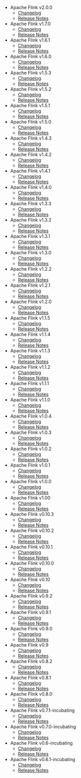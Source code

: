 
<!---
# Licensed to the Apache Software Foundation (ASF) under one
# or more contributor license agreements.  See the NOTICE file
# distributed with this work for additional information
# regarding copyright ownership.  The ASF licenses this file
# to you under the Apache License, Version 2.0 (the
# "License"); you may not use this file except in compliance
# with the License.  You may obtain a copy of the License at
#
#     http://www.apache.org/licenses/LICENSE-2.0
#
# Unless required by applicable law or agreed to in writing, software
# distributed under the License is distributed on an "AS IS" BASIS,
# WITHOUT WARRANTIES OR CONDITIONS OF ANY KIND, either express or implied.
# See the License for the specific language governing permissions and
# limitations under the License.
-->
* Apache Flink v2.0.0
    * [Changelog](2.0.0/CHANGELOG.2.0.0.html)
    * [Release Notes](2.0.0/RELEASENOTES.2.0.0.html)
* Apache Flink v1.7.0
    * [Changelog](1.7.0/CHANGELOG.1.7.0.html)
    * [Release Notes](1.7.0/RELEASENOTES.1.7.0.html)
* Apache Flink v1.6.1
    * [Changelog](1.6.1/CHANGELOG.1.6.1.html)
    * [Release Notes](1.6.1/RELEASENOTES.1.6.1.html)
* Apache Flink v1.6.0
    * [Changelog](1.6.0/CHANGELOG.1.6.0.html)
    * [Release Notes](1.6.0/RELEASENOTES.1.6.0.html)
* Apache Flink v1.5.3
    * [Changelog](1.5.3/CHANGELOG.1.5.3.html)
    * [Release Notes](1.5.3/RELEASENOTES.1.5.3.html)
* Apache Flink v1.5.2
    * [Changelog](1.5.2/CHANGELOG.1.5.2.html)
    * [Release Notes](1.5.2/RELEASENOTES.1.5.2.html)
* Apache Flink v1.5.1
    * [Changelog](1.5.1/CHANGELOG.1.5.1.html)
    * [Release Notes](1.5.1/RELEASENOTES.1.5.1.html)
* Apache Flink v1.5.0
    * [Changelog](1.5.0/CHANGELOG.1.5.0.html)
    * [Release Notes](1.5.0/RELEASENOTES.1.5.0.html)
* Apache Flink v1.4.3
    * [Changelog](1.4.3/CHANGELOG.1.4.3.html)
    * [Release Notes](1.4.3/RELEASENOTES.1.4.3.html)
* Apache Flink v1.4.2
    * [Changelog](1.4.2/CHANGELOG.1.4.2.html)
    * [Release Notes](1.4.2/RELEASENOTES.1.4.2.html)
* Apache Flink v1.4.1
    * [Changelog](1.4.1/CHANGELOG.1.4.1.html)
    * [Release Notes](1.4.1/RELEASENOTES.1.4.1.html)
* Apache Flink v1.4.0
    * [Changelog](1.4.0/CHANGELOG.1.4.0.html)
    * [Release Notes](1.4.0/RELEASENOTES.1.4.0.html)
* Apache Flink v1.3.3
    * [Changelog](1.3.3/CHANGELOG.1.3.3.html)
    * [Release Notes](1.3.3/RELEASENOTES.1.3.3.html)
* Apache Flink v1.3.2
    * [Changelog](1.3.2/CHANGELOG.1.3.2.html)
    * [Release Notes](1.3.2/RELEASENOTES.1.3.2.html)
* Apache Flink v1.3.1
    * [Changelog](1.3.1/CHANGELOG.1.3.1.html)
    * [Release Notes](1.3.1/RELEASENOTES.1.3.1.html)
* Apache Flink v1.3.0
    * [Changelog](1.3.0/CHANGELOG.1.3.0.html)
    * [Release Notes](1.3.0/RELEASENOTES.1.3.0.html)
* Apache Flink v1.2.2
    * [Changelog](1.2.2/CHANGELOG.1.2.2.html)
    * [Release Notes](1.2.2/RELEASENOTES.1.2.2.html)
* Apache Flink v1.2.1
    * [Changelog](1.2.1/CHANGELOG.1.2.1.html)
    * [Release Notes](1.2.1/RELEASENOTES.1.2.1.html)
* Apache Flink v1.2.0
    * [Changelog](1.2.0/CHANGELOG.1.2.0.html)
    * [Release Notes](1.2.0/RELEASENOTES.1.2.0.html)
* Apache Flink v1.1.5
    * [Changelog](1.1.5/CHANGELOG.1.1.5.html)
    * [Release Notes](1.1.5/RELEASENOTES.1.1.5.html)
* Apache Flink v1.1.4
    * [Changelog](1.1.4/CHANGELOG.1.1.4.html)
    * [Release Notes](1.1.4/RELEASENOTES.1.1.4.html)
* Apache Flink v1.1.3
    * [Changelog](1.1.3/CHANGELOG.1.1.3.html)
    * [Release Notes](1.1.3/RELEASENOTES.1.1.3.html)
* Apache Flink v1.1.2
    * [Changelog](1.1.2/CHANGELOG.1.1.2.html)
    * [Release Notes](1.1.2/RELEASENOTES.1.1.2.html)
* Apache Flink v1.1.1
    * [Changelog](1.1.1/CHANGELOG.1.1.1.html)
    * [Release Notes](1.1.1/RELEASENOTES.1.1.1.html)
* Apache Flink v1.1.0
    * [Changelog](1.1.0/CHANGELOG.1.1.0.html)
    * [Release Notes](1.1.0/RELEASENOTES.1.1.0.html)
* Apache Flink v1.0.4
    * [Changelog](1.0.4/CHANGELOG.1.0.4.html)
    * [Release Notes](1.0.4/RELEASENOTES.1.0.4.html)
* Apache Flink v1.0.3
    * [Changelog](1.0.3/CHANGELOG.1.0.3.html)
    * [Release Notes](1.0.3/RELEASENOTES.1.0.3.html)
* Apache Flink v1.0.2
    * [Changelog](1.0.2/CHANGELOG.1.0.2.html)
    * [Release Notes](1.0.2/RELEASENOTES.1.0.2.html)
* Apache Flink v1.0.1
    * [Changelog](1.0.1/CHANGELOG.1.0.1.html)
    * [Release Notes](1.0.1/RELEASENOTES.1.0.1.html)
* Apache Flink v1.0.0
    * [Changelog](1.0.0/CHANGELOG.1.0.0.html)
    * [Release Notes](1.0.0/RELEASENOTES.1.0.0.html)
* Apache Flink v1.00
    * [Changelog](1.00/CHANGELOG.1.00.html)
    * [Release Notes](1.00/RELEASENOTES.1.00.html)
* Apache Flink v0.10.3
    * [Changelog](0.10.3/CHANGELOG.0.10.3.html)
    * [Release Notes](0.10.3/RELEASENOTES.0.10.3.html)
* Apache Flink v0.10.2
    * [Changelog](0.10.2/CHANGELOG.0.10.2.html)
    * [Release Notes](0.10.2/RELEASENOTES.0.10.2.html)
* Apache Flink v0.10.1
    * [Changelog](0.10.1/CHANGELOG.0.10.1.html)
    * [Release Notes](0.10.1/RELEASENOTES.0.10.1.html)
* Apache Flink v0.10.0
    * [Changelog](0.10.0/CHANGELOG.0.10.0.html)
    * [Release Notes](0.10.0/RELEASENOTES.0.10.0.html)
* Apache Flink v0.10
    * [Changelog](0.10/CHANGELOG.0.10.html)
    * [Release Notes](0.10/RELEASENOTES.0.10.html)
* Apache Flink v0.9.2
    * [Changelog](0.9.2/CHANGELOG.0.9.2.html)
    * [Release Notes](0.9.2/RELEASENOTES.0.9.2.html)
* Apache Flink v0.9.1
    * [Changelog](0.9.1/CHANGELOG.0.9.1.html)
    * [Release Notes](0.9.1/RELEASENOTES.0.9.1.html)
* Apache Flink v0.9.0
    * [Changelog](0.9.0/CHANGELOG.0.9.0.html)
    * [Release Notes](0.9.0/RELEASENOTES.0.9.0.html)
* Apache Flink v0.9
    * [Changelog](0.9/CHANGELOG.0.9.html)
    * [Release Notes](0.9/RELEASENOTES.0.9.html)
* Apache Flink v0.8.2
    * [Changelog](0.8.2/CHANGELOG.0.8.2.html)
    * [Release Notes](0.8.2/RELEASENOTES.0.8.2.html)
* Apache Flink v0.8.1
    * [Changelog](0.8.1/CHANGELOG.0.8.1.html)
    * [Release Notes](0.8.1/RELEASENOTES.0.8.1.html)
* Apache Flink v0.8.0
    * [Changelog](0.8.0/CHANGELOG.0.8.0.html)
    * [Release Notes](0.8.0/RELEASENOTES.0.8.0.html)
* Apache Flink v0.7.1-incubating
    * [Changelog](0.7.1-incubating/CHANGELOG.0.7.1-incubating.html)
    * [Release Notes](0.7.1-incubating/RELEASENOTES.0.7.1-incubating.html)
* Apache Flink v0.7.0-incubating
    * [Changelog](0.7.0-incubating/CHANGELOG.0.7.0-incubating.html)
    * [Release Notes](0.7.0-incubating/RELEASENOTES.0.7.0-incubating.html)
* Apache Flink v0.6-incubating
    * [Changelog](0.6-incubating/CHANGELOG.0.6-incubating.html)
    * [Release Notes](0.6-incubating/RELEASENOTES.0.6-incubating.html)
* Apache Flink v0.6.1-incubating
    * [Changelog](0.6.1-incubating/CHANGELOG.0.6.1-incubating.html)
    * [Release Notes](0.6.1-incubating/RELEASENOTES.0.6.1-incubating.html)
